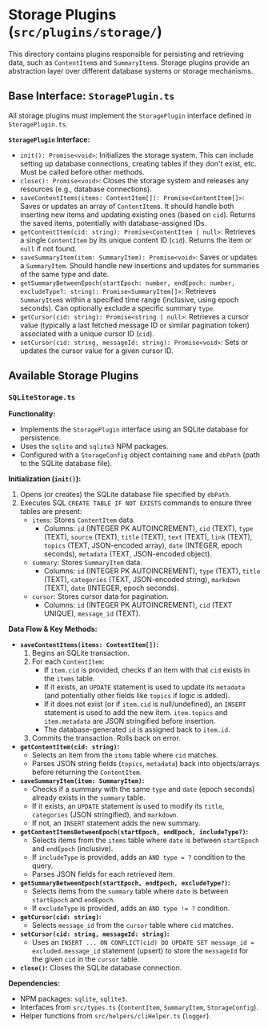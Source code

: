 # Storage Plugins (`src/plugins/storage/`)

This directory contains plugins responsible for persisting and retrieving data, such as `ContentItem`s and `SummaryItem`s. Storage plugins provide an abstraction layer over different database systems or storage mechanisms.

## Base Interface: `StoragePlugin.ts`

All storage plugins must implement the `StoragePlugin` interface defined in `StoragePlugin.ts`.

**`StoragePlugin` Interface:**

*   `init(): Promise<void>`: Initializes the storage system. This can include setting up database connections, creating tables if they don't exist, etc. Must be called before other methods.
*   `close(): Promise<void>`: Closes the storage system and releases any resources (e.g., database connections).
*   `saveContentItems(items: ContentItem[]): Promise<ContentItem[]>`: Saves or updates an array of `ContentItem`s. It should handle both inserting new items and updating existing ones (based on `cid`). Returns the saved items, potentially with database-assigned IDs.
*   `getContentItem(cid: string): Promise<ContentItem | null>`: Retrieves a single `ContentItem` by its unique content ID (`cid`). Returns the item or `null` if not found.
*   `saveSummaryItem(item: SummaryItem): Promise<void>`: Saves or updates a `SummaryItem`. Should handle new insertions and updates for summaries of the same type and date.
*   `getSummaryBetweenEpoch(startEpoch: number, endEpoch: number, excludeType?: string): Promise<SummaryItem[]>`: Retrieves `SummaryItem`s within a specified time range (inclusive, using epoch seconds). Can optionally exclude a specific summary `type`.
*   `getCursor(cid: string): Promise<string | null>`: Retrieves a cursor value (typically a last fetched message ID or similar pagination token) associated with a unique cursor ID (`cid`).
*   `setCursor(cid: string, messageId: string): Promise<void>`: Sets or updates the cursor value for a given cursor ID.

## Available Storage Plugins

### `SQLiteStorage.ts`

**Functionality:**

*   Implements the `StoragePlugin` interface using an SQLite database for persistence.
*   Uses the `sqlite` and `sqlite3` NPM packages.
*   Configured with a `StorageConfig` object containing `name` and `dbPath` (path to the SQLite database file).

**Initialization (`init()`):**

1.  Opens (or creates) the SQLite database file specified by `dbPath`.
2.  Executes SQL `CREATE TABLE IF NOT EXISTS` commands to ensure three tables are present:
    *   `items`: Stores `ContentItem` data.
        *   Columns: `id` (INTEGER PK AUTOINCREMENT), `cid` (TEXT), `type` (TEXT), `source` (TEXT), `title` (TEXT), `text` (TEXT), `link` (TEXT), `topics` (TEXT, JSON-encoded array), `date` (INTEGER, epoch seconds), `metadata` (TEXT, JSON-encoded object).
    *   `summary`: Stores `SummaryItem` data.
        *   Columns: `id` (INTEGER PK AUTOINCREMENT), `type` (TEXT), `title` (TEXT), `categories` (TEXT, JSON-encoded string), `markdown` (TEXT), `date` (INTEGER, epoch seconds).
    *   `cursor`: Stores cursor data for pagination.
        *   Columns: `id` (INTEGER PK AUTOINCREMENT), `cid` (TEXT UNIQUE), `message_id` (TEXT).

**Data Flow & Key Methods:**

*   **`saveContentItems(items: ContentItem[])`:**
    1.  Begins an SQLite transaction.
    2.  For each `ContentItem`:
        *   If `item.cid` is provided, checks if an item with that `cid` exists in the `items` table.
        *   If it exists, an `UPDATE` statement is used to update its `metadata` (and potentially other fields like `topics` if logic is added).
        *   If it does not exist (or if `item.cid` is null/undefined), an `INSERT` statement is used to add the new item. `item.topics` and `item.metadata` are JSON stringified before insertion.
        *   The database-generated `id` is assigned back to `item.id`.
    3.  Commits the transaction. Rolls back on error.
*   **`getContentItem(cid: string)`:**
    *   Selects an item from the `items` table where `cid` matches.
    *   Parses JSON string fields (`topics`, `metadata`) back into objects/arrays before returning the `ContentItem`.
*   **`saveSummaryItem(item: SummaryItem)`:**
    *   Checks if a summary with the same `type` and `date` (epoch seconds) already exists in the `summary` table.
    *   If it exists, an `UPDATE` statement is used to modify its `title`, `categories` (JSON stringified), and `markdown`.
    *   If not, an `INSERT` statement adds the new summary.
*   **`getContentItemsBetweenEpoch(startEpoch, endEpoch, includeType?)`:**
    *   Selects items from the `items` table where `date` is between `startEpoch` and `endEpoch` (inclusive).
    *   If `includeType` is provided, adds an `AND type = ?` condition to the query.
    *   Parses JSON fields for each retrieved item.
*   **`getSummaryBetweenEpoch(startEpoch, endEpoch, excludeType?)`:**
    *   Selects items from the `summary` table where `date` is between `startEpoch` and `endEpoch`.
    *   If `excludeType` is provided, adds an `AND type != ?` condition.
*   **`getCursor(cid: string)`:**
    *   Selects `message_id` from the `cursor` table where `cid` matches.
*   **`setCursor(cid: string, messageId: string)`:**
    *   Uses an `INSERT ... ON CONFLICT(cid) DO UPDATE SET message_id = excluded.message_id` statement (upsert) to store the `messageId` for the given `cid` in the `cursor` table.
*   **`close()`:** Closes the SQLite database connection.

**Dependencies:**

*   NPM packages: `sqlite`, `sqlite3`.
*   Interfaces from `src/types.ts` (`ContentItem`, `SummaryItem`, `StorageConfig`).
*   Helper functions from `src/helpers/cliHelper.ts` (`logger`). 